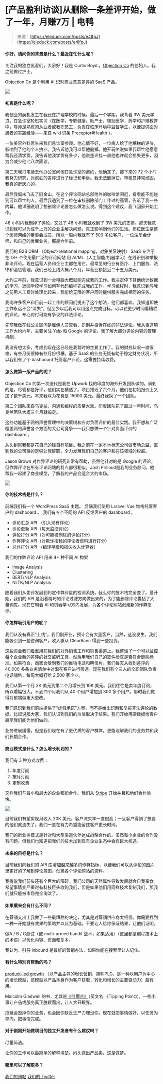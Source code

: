 <!--yml
category: 访谈
date: 2022-06-28 10:39:53
-->

# [产品盈利访谈]从删除一条差评开始，做了一年，月赚7万 | 电鸭

> 来源：[https://eleduck.com/posts/e4lfpJ](https://eleduck.com/posts/e4lfpJ)

#### 你好，请问你的背景是什么？最近在忙什么呢？

关注我的独立黑客们，大家好！我是 Curtis Boyd ，[Objection Co](https://objection.co/) 的创始人。我之前做过护士。

Objection Co 是个利用 AI 识别商业恶意差评的 SaaS 产品。

[![](img/cf19d5b6e956cba6a12e8d2dbccde8ef.png)](https://images.xiaozhuanlan.com/photo/2020/a036f2cecc88614b0e98790d08491ce0.jpg)

#### 初衷是什么呢？

我创业的契机发生在我还在护理学校的时候。最后一个学期，我背着 3W 美元学贷，在急诊室轮班实习（在医学，专职健康，助产士，辅助医学，药学和护理教育中，导师是熟练的从业者或教职员工，负责在临床环境中监督学生，以便提供面对患者的实践经验——来自 wiki 词条 Preceptor#Health ）。

一位美容外科医生来我们急诊室参观。他心情不好，一位病人给了他糟糕的评价，影响到了他的个人执业。我告诉他我可以帮他删掉。他开玩笑说如果我帮忙他愿意帮我还清学贷。我告诉他我学贷有多少，他说差评挂一周他也许就会损失更多，因为会减少他七八次面诊。

第二天我打电话去他办公室问他在急诊室的邀约，他确定了。接下来的 72 个小时我努力研究，对疯狂的差评进行了标记和申诉。我无法删掉它。审核员非常顽固，我真的挺灰心的。

最后我周末飞去了旧金山，在这个评论网站总部附件的咖啡馆闲逛，看看能不能碰到可以帮忙的人。最后我遇到了一位在审核删除部门工作过的高管，告诉了我一些内幕。他详细说明了想删除评论要怎么做怎么说。得到这个建议，我飞回家开始工作。

48 小时内我删掉了评论。又过了 48 小时我就收到了 3W 美元的支票。那天我意识到我可以为成千上万的企业主解决问题，真正影响到他们的生活。那位医生是整个医师网络的董事会成员，所以一周内我就有了 500 多位客户，一位注册会计师，和自己的发展业务。那是六年前。

我们的 B2B ORM （Object-relational mapping，对象关系映射） SaaS 专注于在 18+ 个使用最广泛的评论网站 用 AI/ML（人工智能/机器学习）在线识别和举报非法评论。现在运营人员和企业主都在用它。最常见的行业有医疗、上门服务、法律和酒店管理。我们已经上线大概八个月，年营业额接近二十五万美元。

大约三年前，我意识到一台电脑大概就能完成我的工作。我决定停下其他统计数据的学习，返回学校学习如何写代码编程完成我的工作。学习编程时，我意识到与我之前用人工费时处理比起来，我能给无限的客户同时提供服务完成相同的任务。

我向许多客户和目前一起工作的顾问们提出了这个想法，他们都喜欢。我知道即使工作永远不会“消失”，但至少以后我可以用这点完成目标，可以花更少时间看糟糕的评论，专心对付可能有争议的非法评论。

先前我做在线公关顾问是雇佣人员查看、识别并投诉在线的非法评论。我从事这项工作大约六年，主要关注 Yelp 和 Google 的评论，我了解大部分评论内容的管理机制。

我没有想太多，考虑到现在这已经是我暂时的主要工作了。我的财务状况一直很难，有些月份很棒有些月份很糟。基于 SaaS 的业务无疑有助于稳定财务状况，所以我们有了个 dashboard 托管客户评论，这需要持续收费。

#### 怎么做第一版产品的呢？

Objection Co 的第一次迭代是我在 Upwork 找的印度的海外开发团队做的。讽刺的是，尽管都是好评，他们实在糟透了。项目推迟了六个月，他们在初始报价上又加了数千美元。本来我以为花费是 15000 美元。最终我换了一个团队。

第二个团队来自乌克兰，沟通和编程的质量大涨。印度团队花了超过一年时间，乌克兰团队大概三个月就搞定。

这些功能基于网络声誉管理中的决策树和应对负面评价的最佳实践。我不想和广泛覆盖网络声誉各个方面的大公司竞争——我只想做一个针对负面评价的 dashboard 。

从头到尾我都是花自己的钱自荐项目。我之前在一家本地标志公司做市场总监，直到我的公司赚的足够让我辞职，全力发展我们自己的客户和在该领域的权威。

Jason Brown 对作弊评论的研究非常有帮助，虽然他针对的是 Google 的评论，但作弊评论在所有评论网站的特点都很相似。Josh Prilloud是我的业务顾问，他帮我一起建了商业模型，了解我的产品会适合大的市场。

[![](img/6dc5613c16eb9b52c290c62bfb6d63b3.png)](https://images.xiaozhuanlan.com/photo/2020/672c4f6f9020dbb2f73e5061d6c675f0.png)

#### 你的技术栈是什么？

前端我们有一个 WordPress SaaS 主题。 后端我们使用 Laravel Vue 堆栈托管客户的 dashboard 。 我们有五个不同的 API 反馈客户的 dashboard 。

*   评论汇总 API （引入现有评论）
*   评论更新 API（每天监控评论）
*   评论打分 API（对可能被删除的评论打分）
*   作弊评论 API（对欺诈指标的评论者资料进行打分）
*   总体打分 API （编译星级和损失收入计算器）

我们的作弊评论 API 用来 4+ 种不同 AI 构架

*   Image Analysis
*   Clustering
*   BERT/NLP Analysis
*   NLTK/NLP Analysis

随着我们从差评发展到判定作弊评星的检测系统，我么你的技术栈完全变了。最开始，我们的 API 是沿着精巧的评论过滤方向做出来的，为了能删除评论囊括了大量词库。现在它朝着 AI 和机器学习方向发展，为各个评论网站创建新的作弊指标。

#### 你怎样吸引用户的呢？

我们从没有真正“上线”。我们刚开业，预计会有大量客户。当然，这没发生。我们能吸引到一些咨询客户，收入够从 ClearBanc 得到一些投资。

这些资金我们着重用在我们的对外销售工作和销售渠道上。我整理了一个可以监控每个企业新的差评的社交监听工具。然后用我们自己的软件检查是否符合删除标准。如果符合，商家会受到我们的推销电话和明信片。我们每天从收到差评的 40,000 多条业务清单中对潜在客户进行筛选。现在我们有个三人的全职团队负责电话销售，每周大概打给 2,500 家企业。

我们从第一个月 2K 美元到第二个月增长到 10K 美元。我们往往是卖年度订阅，所以增幅很大。不到四个月我们从 40 个用户增加到 300 多个用户。那时我们觉得对前端做重大更改。

我们意识到我们前端提供了“虚假承诺”方案，而不是给出识别和举报非法评论的数据。比起说服大家，我们认识到我们的价值取决于结果。我们开始用硬数据给客户展示我们能为他们做的。

业务进展缓慢，但是我们现在有了更优质的客户群体，更能理解我们的业务并和我们长期合作。

#### 商业模式是什么？怎么增长利润的？

我们有 3 种方式收费：

1.  年度订阅
2.  按月订阅
3.  定制收费

这样我们与最小和最大的企业都能合作。我们从 [Stripe](https://stripe.com/en-hk) 开始并且和他们合作愉快。

[![](img/fd15fe0c4caf749e76bc88d82b866a49.png)](https://images.xiaozhuanlan.com/photo/2020/5be879fe152b5cc7abb6f92547c0cea0.png)

目前我们有望实现月收入 20K 美元。客户流失率一直很高；一旦客户得到了想要的他们就流失了。我们一直在努力希望能留住客户更长时间。

我们的新业务模式是针对和大型渠道伙伴达成战略合作的。虽然和小企业的合作没有问题，但我们也知道把我们的技术加到现有企业生态中会有巨大机遇。

#### 未来的目标是什么？

目前我们向我们的 API 库增加越来越多的作弊指标，以便我们可以从评论的图片里更好的了解到评论意图，创建各个评论网站的资料。

我得说我们前头还有个巨大的障碍。我们公司的天然属性导致发展就会自我蚕食。希望事情变严重时有科技巨头收购我们，但是如果他们用同样技术复制我们，那我们就只能被市场完全淘汰了。

#### 如果重来会有什么不同？

在营销支出上我做了一些最糟糕的决定，尤其是对营销供应商太相信。你需要找到一种一开始就有效果的策略并以此为基础。不要让人给你保证结果，让他们证明。

做A / B / C测试（或 multi-armed bandit 战术，如果适用）（这里都是编程技术上的术语）以优化内容、页面和复本。

我认为，引导 inbound 是最好的营销办法，如果你能在搜索里让人记住。

#### 有什么特别有帮助的吗？

[product-led growth](https://openviewpartners.com/product-led-growth/#.XizWB8hKiUk) （以产品主导的增长营销，简称PLG，是一种以用户为中心的增长模型，该模型以产品本身作为客户获取，转化和增长的主要驱动力）超有用。

Malcolm Gladwell 的书，尤其是[《引爆点》](https://www.gladwellbooks.com/titles/malcolm-gladwell/the-tipping-point/9780316316965/)（英文名 《Tipping Point》)，一些小事让产品或服务真正脱颖而出，让人大开眼界。

拖延会毁掉你的业务，也会因你缺乏生产力埋没你。现在就把事情做好，以任务为导向，把事情完成。

#### 对于刚刚开始做项目的独立开发者有什么建议吗？

尽量简洁。

让你的工作可以最简单的解释清楚。闷头做出产品卖，这是做梦。

#### 哪里可以了解更多？

[我们的网站](https://objection.co/)
[我们的 Twitter](https://twitter.com/objectionco)